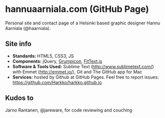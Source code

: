 # hannuaarniala.com (GitHub Page)
Personal site and contact page of a Helsinki based graphic designer Hannu Aarniala (@haarniala).

## Site info
- **Standards:** HTML5, CSS3, JS
- **Components:** jQuery, [Grumpicon](http://www.grumpicon.com/), [FitText.js](https://github.com/adactio/FitText.js)
- **Software & Tools Used:** Sublime Text (http://www.sublimetext.com/) with Emmet (http://emmet.io/), Git and The GitHub app for Mac
- **Services:** hosted by Github at GitHub Pages. Feel free to report issues: https://github.com/Harkko/harkko.github.io

## Kudos to
Jarno Rantanen, @jareware, for code reviewing and couching

